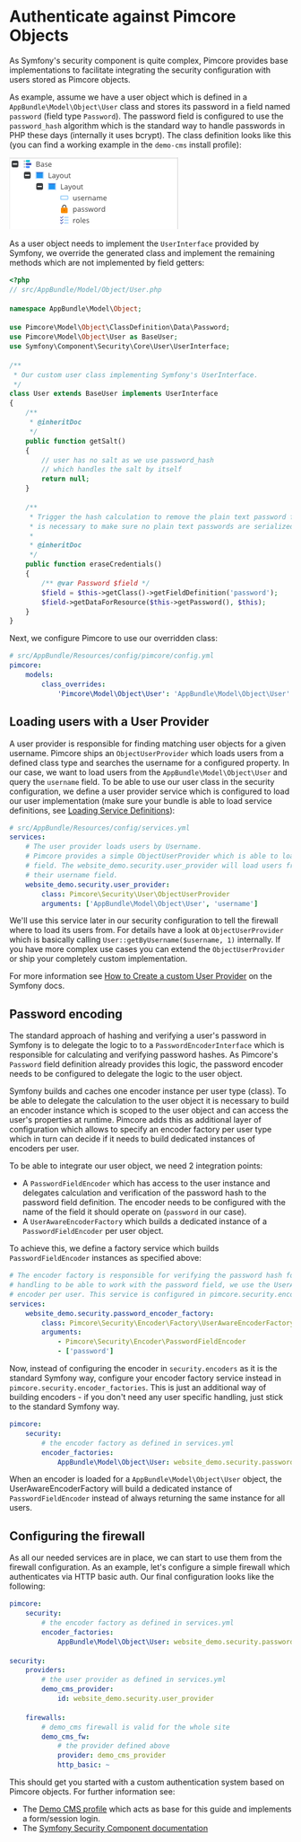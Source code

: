 # Authenticate against Pimcore Objects

As Symfony's security component is quite complex, Pimcore provides base implementations to facilitate integrating the security
configuration with users stored as Pimcore objects.

As example, assume we have a user object which is defined in a `AppBundle\Model\Object\User` class and stores its password
in a field named `password` (field type `Password`). The password field is configured to use the `password_hash` algorithm
which is the standard way to handle passwords in PHP these days (internally it uses bcrypt). The class definition looks
like this (you can find a working example in the `demo-cms` install profile):

![AppBundle\Model\Object\User](../../img/security_authentication_class_definition.png)

As a user object needs to implement the `UserInterface` provided by Symfony, we override the generated class and implement
the remaining methods which are not implemented by field getters:

```php
<?php
// src/AppBundle/Model/Object/User.php

namespace AppBundle\Model\Object;

use Pimcore\Model\Object\ClassDefinition\Data\Password;
use Pimcore\Model\Object\User as BaseUser;
use Symfony\Component\Security\Core\User\UserInterface;

/**
 * Our custom user class implementing Symfony's UserInterface.
 */
class User extends BaseUser implements UserInterface
{
    /**
     * @inheritDoc
     */
    public function getSalt()
    {
        // user has no salt as we use password_hash
        // which handles the salt by itself
        return null;
    }

    /**
     * Trigger the hash calculation to remove the plain text password from the instance. This
     * is necessary to make sure no plain text passwords are serialized.
     *
     * @inheritDoc
     */
    public function eraseCredentials()
    {
        /** @var Password $field */
        $field = $this->getClass()->getFieldDefinition('password');
        $field->getDataForResource($this->getPassword(), $this);
    }
}
```

Next, we configure Pimcore to use our overridden class:

```yaml
# src/AppBundle/Resources/config/pimcore/config.yml
pimcore:
    models:
        class_overrides:
            'Pimcore\Model\Object\User': 'AppBundle\Model\Object\User'
```


## Loading users with a User Provider

A user provider is responsible for finding matching user objects for a given username. Pimcore ships an `ObjectUserProvider`
which loads users from a defined class type and searches the username for a configured property. In our case, we want to
load users from the `AppBundle\Model\Object\User` and query the `username` field. To be able to use our user class in the
security configuration, we define a user provider service which is configured to load our user implementation (make sure
your bundle is able to load service definitions, see
[Loading Service Definitions](../../10_Extending_Pimcore/13_Bundle_Developers_Guide/01_Loading_Service_Definitions.md)):

```yaml
# src/AppBundle/Resources/config/services.yml
services:
    # The user provider loads users by Username.
    # Pimcore provides a simple ObjectUserProvider which is able to load users from a specified class by a configured
    # field. The website_demo.security.user_provider will load users from the AppBundle\Model\Object\User by looking at
    # their username field.
    website_demo.security.user_provider:
        class: Pimcore\Security\User\ObjectUserProvider
        arguments: ['AppBundle\Model\Object\User', 'username']
```

We'll use this service later in our security configuration to tell the firewall where to load its users from. For details
have a look at `ObjectUserProvider` which is basically calling `User::getByUsername($username, 1)` internally. If you have
more complex use cases you can extend the `ObjectUserProvider` or ship your completely custom implementation.

For more information see [How to Create a custom User Provider](http://symfony.com/doc/current/security/custom_provider.html)
on the Symfony docs.


## Password encoding

The standard approach of hashing and verifying a user's password in Symfony is to delegate the logic to to a `PasswordEncoderInterface`
which is responsible for calculating and verifying password hashes. As Pimcore's `Password` field definition already provides
this logic, the password encoder needs to be configured to delegate the logic to the user object.

Symfony builds and caches one encoder instance per user type (class). To be able to delegate the calculation to the user
object it is necessary to build an encoder instance which is scoped to the user object and can access the user's properties
at runtime. Pimcore adds this as additional layer of configuration which allows to specify an encoder factory per user
type which in turn can decide if it needs to build dedicated instances of encoders per user.

To be able to integrate our user object, we need 2 integration points:

* A `PasswordFieldEncoder` which has access to the user instance and delegates calculation and verification of the password
  hash to the password field definition. The encoder needs to be configured with the name of the field it should operate 
  on (`password` in our case).
* A `UserAwareEncoderFactory` which builds a dedicated instance of a `PasswordFieldEncoder` per user object.

To achieve this, we define a factory service which builds `PasswordFieldEncoder` instances as specified above:

```yaml
# The encoder factory is responsible for verifying the password hash for a given user. As we need some special
# handling to be able to work with the password field, we use the UserAwareEncoderFactory to buiild a dedicated
# encoder per user. This service is configured in pimcore.security.encoder_factories to handle our user model.
services:
    website_demo.security.password_encoder_factory:
        class: Pimcore\Security\Encoder\Factory\UserAwareEncoderFactory
        arguments:
            - Pimcore\Security\Encoder\PasswordFieldEncoder
            - ['password']
```

Now, instead of configuring the encoder in `security.encoders` as it is the standard Symfony way, configure your encoder
factory service instead in `pimcore.security.encoder_factories`. This is just an additional way of building encoders - if 
you don't need any user specific handling, just stick to the standard Symfony way.

```yaml
pimcore:
    security:
        # the encoder factory as defined in services.yml
        encoder_factories:
            AppBundle\Model\Object\User: website_demo.security.password_encoder_factory
```

When an encoder is loaded for a `AppBundle\Model\Object\User` object, the UserAwareEncoderFactory will build a dedicated
instance of `PasswordFieldEncoder` instead of always returning the same instance for all users.


## Configuring the firewall

As all our needed services are in place, we can start to use them from the firewall configuration. As an example, let's 
configure a simple firewall which authenticates via HTTP basic auth. Our final configuration looks like the following:

```yaml
pimcore:
    security:
        # the encoder factory as defined in services.yml
        encoder_factories:
            AppBundle\Model\Object\User: website_demo.security.password_encoder_factory

security:
    providers:
        # the user provider as defined in services.yml
        demo_cms_provider:
            id: website_demo.security.user_provider

    firewalls:
        # demo_cms firewall is valid for the whole site
        demo_cms_fw:
            # the provider defined above
            provider: demo_cms_provider
            http_basic: ~
```

This should get you started with a custom authentication system based on Pimcore objects. For further information see:

* The [Demo CMS profile](https://github.com/pimcore/pimcore/blob/master/install-profiles/demo-cms) which acts as base for
  this guide and implements a form/session login.
* The [Symfony Security Component documentation](http://symfony.com/doc/current/security.html)
